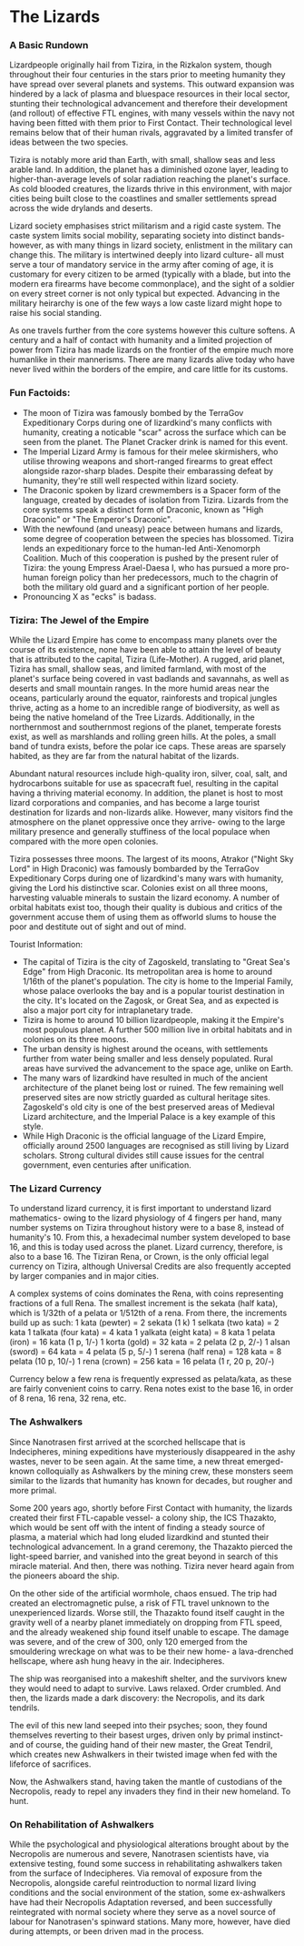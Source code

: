 # The Lizards

### A Basic Rundown
Lizardpeople originally hail from Tizira, in the Rizkalon system, though throughout their four centuries in the stars prior to meeting humanity they have spread over several planets and systems. This outward expansion was hindered by a lack of plasma and bluespace resources in their local sector, stunting their technological advancement and therefore their development (and rollout) of effective FTL engines, with many vessels within the navy not having been fitted with them prior to First Contact. Their technological level remains below that of their human rivals, aggravated by a limited transfer of ideas between the two species.

Tizira is notably more arid than Earth, with small, shallow seas and less arable land. In addition, the planet has a diminished ozone layer, leading to higher-than-average levels of solar radiation reaching the planet's surface. As cold blooded creatures, the lizards thrive in this environment, with major cities being built close to the coastlines and smaller settlements spread across the wide drylands and deserts.

Lizard society emphasises strict militarism and a rigid caste system. The caste system limits social mobility, separating society into distinct bands- however, as with many things in lizard society, enlistment in the military can change this. The military is intertwined deeply into lizard culture- all must serve a tour of mandatory service in the army after coming of age, it is customary for every citizen to be armed (typically with a blade, but into the modern era firearms have become commonplace), and the sight of a soldier on every street corner is not only typical but expected. Advancing in the military heirarchy is one of the few ways a low caste lizard might hope to raise his social standing.

As one travels further from the core systems however this culture softens. A century and a half of contact with humanity and a limited projection of power from Tizira has made lizards on the frontier of the empire much more humanlike in their mannerisms. There are many lizards alive today who have never lived within the borders of the empire, and care little for its customs.

### Fun Factoids:
* The moon of Tizira was famously bombed by the TerraGov Expeditionary Corps during one of lizardkind's many conflicts with humanity, creating a noticable "scar" across the surface which can be seen from the planet. The Planet Cracker drink is named for this event.
* The Imperial Lizard Army is famous for their melee skirmishers, who utilise throwing weapons and short-ranged firearms to great effect alongside razor-sharp blades. Despite their embarassing defeat by humanity, they're still well respected within lizard society.
* The Draconic spoken by lizard crewmembers is a Spacer form of the language, created by decades of isolation from Tizira. Lizards from the core systems speak a distinct form of Draconic, known as "High Draconic" or "The Emperor's Draconic".
* With the newfound (and uneasy) peace between humans and lizards, some degree of cooperation between the species has blossomed. Tizira lends an expeditionary force to the human-led Anti-Xenomorph Coalition. Much of this cooperation is pushed by the present ruler of Tizira: the young Empress Arael-Daesa I, who has pursued a more pro-human foreign policy than her predecessors, much to the chagrin of both the military old guard and a significant portion of her people.
* Pronouncing X as "ecks" is badass.

### Tizira: The Jewel of the Empire
While the Lizard Empire has come to encompass many planets over the course of its existence, none have been able to attain the level of beauty that is attributed to the capital, Tizira (Life-Mother). A rugged, arid planet, Tizira has small, shallow seas, and limited farmland, with most of the planet's surface being covered in vast badlands and savannahs, as well as deserts and small mountain ranges. In the more humid areas near the oceans, particularly around the equator, rainforests and tropical jungles thrive, acting as a home to an incredible range of biodiversity, as well as being the native homeland of the Tree Lizards. Additionally, in the northernmost and southernmost regions of the planet, temperate forests exist, as well as marshlands and rolling green hills. At the poles, a small band of tundra exists, before the polar ice caps. These areas are sparsely habited, as they are far from the natural habitat of the lizards.

Abundant natural resources include high-quality iron, silver, coal, salt, and hydrocarbons suitable for use as spacecraft fuel, resulting in the capital having a thriving material economy. In addition, the planet is host to most lizard corporations and companies, and has become a large tourist destination for lizards and non-lizards alike. However, many visitors find the atmosphere on the planet oppressive once they arrive- owing to the large military presence and generally stuffiness of the local populace when compared with the more open colonies.

Tizira possesses three moons. The largest of its moons, Atrakor ("Night Sky Lord" in High Draconic) was famously bombarded by the TerraGov Expeditionary Corps during one of lizardkind's many wars with humanity, giving the Lord his distinctive scar. Colonies exist on all three moons, harvesting valuable minerals to sustain the lizard economy. A number of orbital habitats exist too, though their quality is dubious and critics of the government accuse them of using them as offworld slums to house the poor and destitute out of sight and out of mind.

Tourist Information:
* The capital of Tizira is the city of Zagoskeld, translating to "Great Sea's Edge" from High Draconic. Its metropolitan area is home to around 1/16th of the planet's population. The city is home to the Imperial Family, whose palace overlooks the bay and is a popular tourist destination in the city. It's located on the Zagosk, or Great Sea, and as expected is also a major port city for intraplanetary trade.
* Tizira is home to around 10 billion lizardpeople, making it the Empire's most populous planet. A further 500 million live in orbital habitats and in colonies on its three moons.
* The urban density is highest around the oceans, with settlements further from water being smaller and less densely populated. Rural areas have survived the advancement to the space age, unlike on Earth.
* The many wars of lizardkind have resulted in much of the ancient architecture of the planet being lost or ruined. The few remaining well preserved sites are now strictly guarded as cultural heritage sites. Zagoskeld's old city is one of the best preserved areas of Medieval Lizard architecture, and the Imperial Palace is a key example of this style.
* While High Draconic is the official language of the Lizard Empire, officially around 2500 languages are recognised as still living by Lizard scholars. Strong cultural divides still cause issues for the central government, even centuries after unification.

### The Lizard Currency
To understand lizard currency, it is first important to understand lizard mathematics- owing to the lizard physiology of 4 fingers per hand, many number systems on Tizira throughout history were to a base 8, instead of humanity's 10. From this, a hexadecimal number system developed to base 16, and this is today used across the planet. Lizard currency, therefore, is also to a base 16. The Tiziran Rena, or Crown, is the only official legal currency on Tizira, although Universal Credits are also frequently accepted by larger companies and in major cities.

A complex systems of coins dominates the Rena, with coins representing fractions of a full Rena. The smallest increment is the sekata (half kata), which is 1/32th of a pelata or 1/512th of a rena. From there, the increments build up as such:
1 kata (pewter) = 2 sekata (1 k)
1 selkata (two kata) = 2 kata
1 talkata (four kata) = 4 kata
1 yalkata (eight kata) = 8 kata
1 pelata (iron) = 16 kata (1 p, 1/-)
1 korta (gold) = 32 kata = 2 pelata (2 p, 2/-)
1 alsan (sword) = 64 kata = 4 pelata (5 p, 5/-)
1 serena (half rena) = 128 kata = 8 pelata (10 p, 10/-)
1 rena (crown) = 256 kata = 16 pelata (1 r, 20 p, 20/-)

Currency below a few rena is frequently expressed as pelata/kata, as these are fairly convenient coins to carry. Rena notes exist to the base 16, in order of 8 rena, 16 rena, 32 rena, etc.

### The Ashwalkers
Since Nanotrasen first arrived at the scorched hellscape that is Indecipheres, mining expeditions have mysteriously disappeared in the ashy wastes, never to be seen again. At the same time, a new threat emerged- known colloquially as Ashwalkers by the mining crew, these monsters seem similar to the lizards that humanity has known for decades, but rougher and more primal.

Some 200 years ago, shortly before First Contact with humanity, the lizards created their first FTL-capable vessel- a colony ship, the ICS Thazakto, which would be sent off with the intent of finding a steady source of plasma, a material which had long eluded lizardkind and stunted their technological advancement. In a grand ceremony, the Thazakto pierced the light-speed barrier, and vanished into the great beyond in search of this miracle material. And then, there was nothing. Tizira never heard again from the pioneers aboard the ship.

On the other side of the artificial wormhole, chaos ensued. The trip had created an electromagnetic pulse, a risk of FTL travel unknown to the unexperienced lizards. Worse still, the Thazakto found itself caught in the gravity well of a nearby planet immediately on dropping from FTL speed, and the already weakened ship found itself unable to escape. The damage was severe, and of the crew of 300, only 120 emerged from the smouldering wreckage on what was to be their new home- a lava-drenched hellscape, where ash hung heavy in the air. Indecipheres.

The ship was reorganised into a makeshift shelter, and the survivors knew they would need to adapt to survive. Laws relaxed. Order crumbled. And then, the lizards made a dark discovery: the Necropolis, and its dark tendrils.

The evil of this new land seeped into their psyches; soon, they found themselves reverting to their basest urges, driven only by primal instinct- and of course, the guiding hand of their new master, the Great Tendril, which creates new Ashwalkers in their twisted image when fed with the lifeforce of sacrifices.

Now, the Ashwalkers stand, having taken the mantle of custodians of the Necropolis, ready to repel any invaders they find in their new homeland. To hunt.

### On Rehabilitation of Ashwalkers
While the psychological and physiological alterations brought about by the Necropolis are numerous and severe, Nanotrasen scientists have, via extensive testing, found some success in rehabilitating ashwalkers taken from the surface of Indecipheres. Via removal of exposure from the Necropolis, alongside careful reintroduction to normal lizard living conditions and the social environment of the station, some ex-ashwalkers have had their Necropolis Adaptation reversed, and been successfully reintegrated with normal society where they serve as a novel source of labour for Nanotrasen's spinward stations. Many more, however, have died during attempts, or been driven mad in the process.